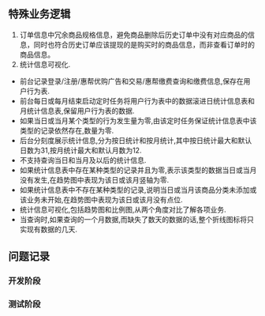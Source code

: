 ## 特殊业务逻辑
1. 订单信息中冗余商品规格信息，避免商品删除后历史订单中没有对应商品的信息，同时也符合历史订单应该提现的是购买时的商品信息，而非查看订单时的商品信息。
2. 统计信息可视化.
  - 前台记录登录/注册/惠帮优购广告和交易/惠帮缴费查询和缴费信息,保存在用户行为表.
  - 前台每日或每月结束启动定时任务将用户行为表中的数据滚进日统计信息表和月统计信息表,保留用户行为表的数据.
  - 如果当日或当月某个类型的行为发生量为零,由该定时任务保证统计信息表中该类型的记录依然存在,数量为零.
  - 后台分刻度展示统计信息,分为按日统计和按月统计,其中按日统计最大和默认日数为31,按月统计最大和默认月数为12.
  - 不支持查询当日和当月及以后的统计信息.
  - 如果统计信息表中存在某种类型的记录并且为零,表示该类型的数据当日或当月没有发生,在趋势图中表现为该日或该月竖轴为零.
  - 如果统计信息表中不存在某种类型的记录,说明当日或当月该商品分类未添加或该业务未开始,在趋势图中表现为该日或该月没有点位.
  - 统计信息可视化,包括趋势图和比例图,从两个角度对比了解各项业务.
  - 当查询时,如果查询的一个月数据,而缺失了数天的数据的话,整个折线图标将只实现有数据的几天.
## 问题记录
### 开发阶段

### 测试阶段
